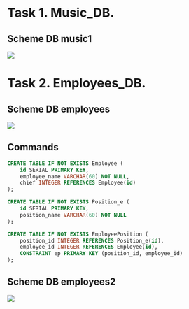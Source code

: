 # Task 1. Music_DB. 
## Scheme DB music1
![](https://github.com/n0iz3on3/sqlpy-PD-62_HW-2/blob/main/SQLPY-62-HW-2-Page-1.drawio.png)

# Task 2. Employees_DB.
## Scheme DB employees
![](https://github.com/n0iz3on3/sqlpy-PD-62_HW-2/blob/main/Employee1.jpg)

## Commands

```sql
CREATE TABLE IF NOT EXISTS Employee (
	id SERIAL PRIMARY KEY,
	employee_name VARCHAR(60) NOT NULL,
	chief INTEGER REFERENCES Employee(id)
);

CREATE TABLE IF NOT EXISTS Position_e (
	id SERIAL PRIMARY KEY,
	position_name VARCHAR(60) NOT NULL
);

CREATE TABLE IF NOT EXISTS EmployeePosition (
	position_id INTEGER REFERENCES Position_e(id),
	employee_id INTEGER REFERENCES Employee(id),
	CONSTRAINT ep PRIMARY KEY (position_id, employee_id)
);
```

## Scheme DB employees2
![](https://github.com/n0iz3on3/sqlpy-PD-62_HW-2/blob/main/Employee2.jpg)


